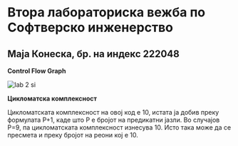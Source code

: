 # Втора лабораториска вежба по Софтверско инженерство
## Маја Конеска, бр. на индекс 222048

**Control Flow Graph**

![lab 2 si](https://github.com/majakoneska/SI_2024_lab2_222048/assets/166177744/b2978f77-8a29-4612-b857-410681a899cb)

**Цикломатска комплексност**

Цикломатската комплексност на овој код е 10, истата ја добив преку формулата P+1, каде што P е бројот на предикатни јазли. Во случајoв P=9, па цикломатската комплексност изнесува 10. Исто така може да се пресмета и преку бројот на реони кој е 10.
